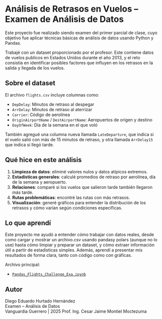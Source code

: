 # Análisis de Retrasos en Vuelos – Examen de Análisis de Datos 

Este proyecto fue realizado siendo examen del primer parcial de clase, cuyo objetivo fue aplicar técnicas básicas de análisis de datos usando Python y Pandas.

Trabajé con un dataset proporcionado por el profesor. Este contiene datos de vuelos publicos en Estados Unidos durante el año 2013, y el reto consistía en identificar posibles factores que influyen en los retrasos en la salida y llegada de los vuelos.

## Sobre el dataset

El archivo `flights.csv` incluye columnas como:

- `DepDelay`: Minutos de retraso al despegar
- `ArrDelay`: Minutos de retraso al aterrizar
- `Carrier`: Código de aerolínea
- `OriginAirportName` / `DestAirportName`: Aeropuertos de origen y destino
- `DayOfWeek`: Día de la semana en el que voló

También agregué una columna nueva llamada `LateDeparture`, que indica si el vuelo salió con más de 15 minutos de retraso, y otra llamada `ArrDelay15` que indica si llegó tarde.

## Qué hice en este análisis

1. **Limpieza de datos**: eliminé valores nulos y datos atípicos extremos.
2. **Estadísticas generales**: calculé promedios de retraso por aerolínea, día de la semana y aeropuerto.
3. **Relaciones**: comparé si los vuelos que salieron tarde también llegaron más tarde.
4. **Rutas problemáticas**: encontré las rutas con más retrasos.
5. **Visualización**: generé gráficos para entender la distribución de los retrasos y cómo varían según condiciones específicas.

## Lo que aprendí

Este proyecto me ayudó a entender cómo trabajar con datos reales, desde como cargar y mostrar un archivo.csv usando pandasy polars (aunque no lo use) hasta cómo limpiar y preparar un dataset, y cómo extraer información útil a partir de estadísticas simples. Además, aprendí a presentar mis resultados de forma clara, tanto con código como con gráficas.


Archivo principal:
- [`Pandas_Flights_Challenge_Exa.ipynb`](./Pandas_Flights_Challenge_Exa.ipynb)

## Autor

Diego Eduardo Hurtado Hernández  
Examen – Análisis de Datos  
Vanguardia Guerrero | 2025
Prof. Ing. Cesar Jaime Montiel Moctezuma
